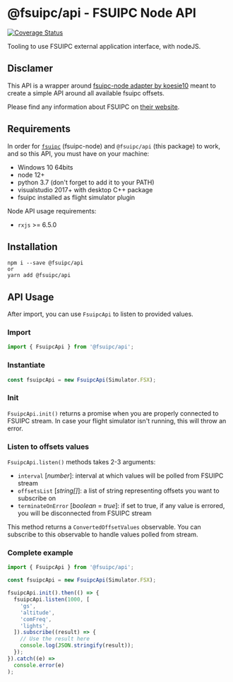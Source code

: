 # @fsuipc/api - FSUIPC Node API

[![Coverage Status](https://coveralls.io/repos/github/fsuipc-node/api/badge.svg?branch=master)](https://coveralls.io/github/fsuipc-node/api?branch=master)

Tooling to use FSUIPC external application interface, with nodeJS.

## Disclamer

This API is a wrapper around [fsuipc-node adapter by koesie10](https://github.com/koesie10/fsuipc-node) meant to create a simple API around all available fsuipc offsets. 

Please find any information about FSUIPC on [their website](http://www.fsuipc.com/).

## Requirements
In order for [`fsuipc`](https://github.com/koesie10/fsuipc-node) (fsuipc-node) and `@fsuipc/api` (this package) to work, and so this API, you must have on your machine:
 - Windows 10 64bits
 - node 12+
 - python 3.7 (don't forget to add it to your PATH)
 - visualstudio 2017+ with desktop C++ package
 - fsuipc installed as flight simulator plugin

Node API usage requirements:
 - `rxjs` >= 6.5.0

## Installation
```
npm i --save @fsuipc/api
or
yarn add @fsuipc/api
```

## API Usage

After import, you can use `FsuipcApi` to listen to provided values. 

### Import

```typescript
import { FsuipcApi } from '@fsuipc/api';
```

### Instantiate

```typescript
const fsuipcApi = new FsuipcApi(Simulator.FSX);
```
### Init

`FsuipcApi.init()` returns a promise when you are properly connected to FSUIPC stream. In case your flight simulator isn't running, this will throw an error.

### Listen to offsets values

`FsuipcApi.listen()` methods takes 2-3 arguments:
 - `interval` [*number*]: interval at which values will be polled from FSUIPC stream
 - `offsetsList` [*string[]*]: a list of string representing offsets you want to subscribe on
 - `terminateOnError` [*boolean* = *true*]: if set to true, if any value is errored, you will be disconnected from FSUIPC stream

This method returns a `ConvertedOffsetValues` observable. You can subscribe to this observable to handle values polled from stream.

### Complete example

```typescript
import { FsuipcApi } from '@fsuipc/api';

const fsuipcApi = new FsuipcApi(Simulator.FSX);

fsuipcApi.init().then(() => {
  fsuipcApi.listen(1000, [
    'gs',
    'altitude',
    'comFreq',
    'lights',
  ]).subscribe((result) => {
    // Use the result here
    console.log(JSON.stringify(result));
  });
}).catch((e) =>
  console.error(e)
);
```
